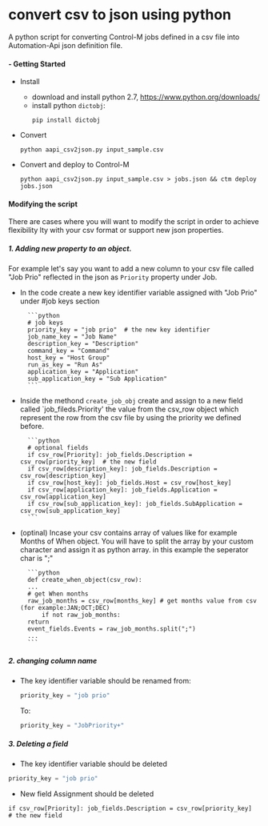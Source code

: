 # convert csv to json using python
A python script for converting Control-M jobs defined in a csv file into Automation-Api json definition file.


#### - Getting Started
* Install
    - download and install python 2.7, https://www.python.org/downloads/
    - install python `dictobj`:
        ```
        pip install dictobj
        ```

* Convert
    ```
    python aapi_csv2json.py input_sample.csv
    ```

* Convert and deploy to Control-M
    ```
    python aapi_csv2json.py input_sample.csv > jobs.json && ctm deploy jobs.json
    ```

#### Modifying the script
There are cases where you will want to modify the script in order to achieve flexibility lty with your csv format or support new json properties.
##### 1. Adding new property to an object.
For example let's say you want to add a new column to your csv file called "Job Prio" reflected in the json as `Priority` property under Job.
* In the code create a new key identifier variable assigned with "Job Prio" under #job keys         section

        ```python
        # job keys
        priority_key = "job prio"  # the new key identifier
        job_name_key = "Job Name"
        description_key = "Description"
        command_key = "Command"
        host_key = "Host Group"
        run_as_key = "Run As"
        application_key = "Application"
        sub_application_key = "Sub Application"
        ```
* Inside the methond `create_job_obj` create and assign to a new field called `job_fileds.Priority' the value from the csv_row object which represent the row from the csv file by using the priority we defined before.

        ```python
        # optional fields
        if csv_row[Priority]: job_fields.Description = csv_row[priority_key]  # the new field
        if csv_row[description_key]: job_fields.Description = csv_row[description_key]
        if csv_row[host_key]: job_fields.Host = csv_row[host_key]
        if csv_row[application_key]: job_fields.Application =     csv_row[application_key]
        if csv_row[sub_application_key]: job_fields.SubApplication = csv_row[sub_application_key]
        ```
* (optinal) Incase your csv contains array of values like for example Months of When object. You will have to split the array by your custom character and assign it as python array. in this example the seperator char is ";"

        ```python
        def create_when_object(csv_row):
        ...
        # get When months
        raw_job_months = csv_row[months_key] # get months value from csv (for example:JAN;OCT;DEC)
            if not raw_job_months:
        return
        event_fields.Events = raw_job_months.split(";")
        ...
        ```
##### 2. changing column name
* The key identifier variable should be renamed
from:
    ```python
    priority_key = "job prio"
    ```
    To:

    ```python
    priority_key = "JobPriority+"
    ```

##### 3. Deleting a field
* The key identifier variable should be deleted
```python
priority_key = "job prio"
```
* New field Assignment should be deleted
```pyhon
if csv_row[Priority]: job_fields.Description = csv_row[priority_key]  # the new field
```

